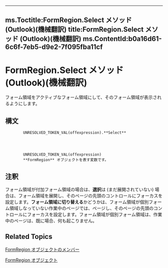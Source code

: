 

---
ms.Toctitle:FormRegion.Select メソッド (Outlook)(機械翻訳)
title:FormRegion.Select メソッド (Outlook)(機械翻訳)
ms.ContentId:b0a16d61-6c6f-7eb5-d9e2-7f095fba11cf
---
# FormRegion.Select メソッド (Outlook)(機械翻訳)




フォーム領域をアクティブなフォーム領域にして、そのフォーム領域が表示されるようにします。

## 構文

            UNRESOLVED_TOKEN_VAL(offexpression).**Select**




            UNRESOLVED_TOKEN_VAL(offexpression)
            **FormRegion** オブジェクトを表す変数です。



## 注釈
フォーム領域が付加フォーム領域の場合は、**選択**は (まだ展開されていない) 場合は、フォーム領域を展開し、そのページの先頭のコントロールにフォーカスを設定します。**フォーム領域に切り替える**かどうかは、フォーム領域が個別フォーム領域しなっていない作業中のページでは、ページし、そのページの先頭のコントロールにフォーカスを設定します。フォーム領域が個別フォーム領域は、作業中のページは、既に場合、何も起こりません。



## Related Topics

[FormRegion オブジェクトのメンバー](eb4ff750-2911-8f8d-2ef0-c3f5e7adf4e0.md)

[FormRegion オブジェクト](3a0b83eb-4076-9cb3-86a9-68f9e44df89f.md)




